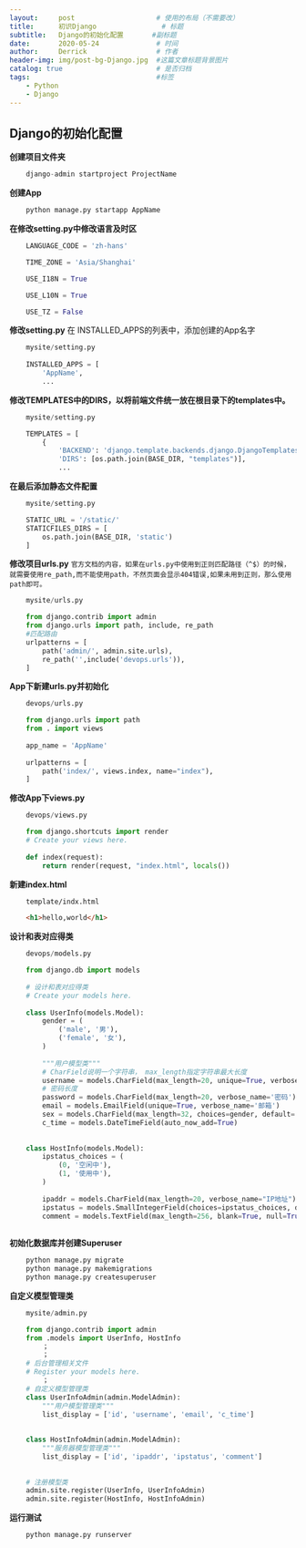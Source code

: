 ```yaml
---
layout:     post   				    # 使用的布局（不需要改）
title:      初识Django 				# 标题 
subtitle:   Django的初始化配置       #副标题
date:       2020-05-24 				# 时间
author:     Derrick 				# 作者
header-img: img/post-bg-Django.jpg 	#这篇文章标题背景图片
catalog: true 						# 是否归档
tags:								#标签
    - Python
    - Django
---
```


## Django的初始化配置


**创建项目文件夹**

```python
    django-admin startproject ProjectName
```

**创建App**

```python
    python manage.py startapp AppName
```

**在修改setting.py中修改语言及时区**
```python
    LANGUAGE_CODE = 'zh-hans'

    TIME_ZONE = 'Asia/Shanghai'

    USE_I18N = True

    USE_L10N = True

    USE_TZ = False

```


**修改setting.py**
在 INSTALLED_APPS的列表中，添加创建的App名字
```python
    mysite/setting.py
    
    INSTALLED_APPS = [
        'AppName',
        ...
```

**修改TEMPLATES中的DIRS，以将前端文件统一放在根目录下的templates中。**
```python
    mysite/setting.py

    TEMPLATES = [
        {
            'BACKEND': 'django.template.backends.django.DjangoTemplates',
            'DIRS': [os.path.join(BASE_DIR, "templates")],
            ...

```

**在最后添加静态文件配置**
```python
    mysite/setting.py

    STATIC_URL = '/static/'
    STATICFILES_DIRS = [
        os.path.join(BASE_DIR, 'static')
    ]
```

**修改项目urls.py**
`官方文档的内容，如果在urls.py中使用到正则匹配路径（^$）的时候，就需要使用re_path,而不能使用path，不然页面会显示404错误,如果未用到正则，那么使用path即可。`
```python
    mysite/urls.py

    from django.contrib import admin
    from django.urls import path, include, re_path
    #匹配路由
    urlpatterns = [
        path('admin/', admin.site.urls),
        re_path('',include('devops.urls')),
    ]

```

**App下新建urls.py并初始化**
```python
    devops/urls.py

    from django.urls import path 
    from . import views
    
    app_name = 'AppName'
    
    urlpatterns = [
        path('index/', views.index, name="index"),
    ]
```

**修改App下views.py**
```python
    devops/views.py

    from django.shortcuts import render
    # Create your views here.
    
    def index(request):
        return render(request, "index.html", locals())

```

**新建index.html**
```html
    template/indx.html

    <h1>hello,world</h1>

```


**设计和表对应得类**
```python
    devops/models.py

    from django.db import models
    
    # 设计和表对应得类
    # Create your models here.
    
    class UserInfo(models.Model):
        gender = (
            ('male', '男'),
            ('female', '女'),
        )
        
        """用户模型类"""
        # CharField说明一个字符串， max_length指定字符串最大长度
        username = models.CharField(max_length=20, unique=True, verbose_name='用户名')
        # 密码长度
        password = models.CharField(max_length=20, verbose_name='密码')
        email = models.EmailField(unique=True, verbose_name='邮箱')
        sex = models.CharField(max_length=32, choices=gender, default='男', verbose_name='性别')
        c_time = models.DateTimeField(auto_now_add=True)
        
        
    class HostInfo(models.Model):
        ipstatus_choices = (
            (0, '空闲中'),
            (1, '使用中'),
        )
        
        ipaddr = models.CharField(max_length=20, verbose_name="IP地址")
        ipstatus = models.SmallIntegerField(choices=ipstatus_choices, default='空闲中', verbose_name="IP状态")
        comment = models.TextField(max_length=256, blank=True, null=True, verbose_name="备注")
        
```

**初始化数据库并创建Superuser**
```python
    python manage.py migrate
    python manage.py makemigrations
    python manage.py createsuperuser
```

**自定义模型管理类**
```python
    mysite/admin.py

    from django.contrib import admin
    from .models import UserInfo, HostInfo
        ；
        ；
    # 后台管理相关文件
    # Register your models here.
        ；
    # 自定义模型管理类
    class UserInfoAdmin(admin.ModelAdmin):
        """用户模型管理类"""
        list_display = ['id', 'username', 'email', 'c_time']
        
        
    class HostInfoAdmin(admin.ModelAdmin):
        """服务器模型管理类"""
        list_display = ['id', 'ipaddr', 'ipstatus', 'comment']
        
        
    # 注册模型类
    admin.site.register(UserInfo, UserInfoAdmin)
    admin.site.register(HostInfo, HostInfoAdmin)
```

**运行测试**
```python
    python manage.py runserver
```


